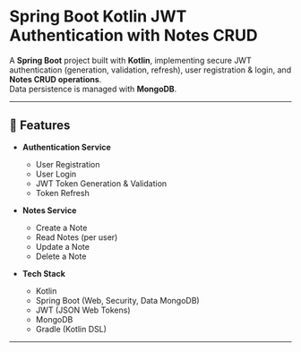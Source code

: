 # Spring Boot Kotlin JWT Authentication with Notes CRUD

A **Spring Boot** project built with **Kotlin**, implementing secure JWT authentication (generation, validation, refresh), user registration & login, and **Notes CRUD operations**.  
Data persistence is managed with **MongoDB**.

---

## 🚀 Features

- **Authentication Service**
  - User Registration
  - User Login
  - JWT Token Generation & Validation
  - Token Refresh

- **Notes Service**
  - Create a Note
  - Read Notes (per user)
  - Update a Note
  - Delete a Note

- **Tech Stack**
  - Kotlin
  - Spring Boot (Web, Security, Data MongoDB)
  - JWT (JSON Web Tokens)
  - MongoDB
  - Gradle (Kotlin DSL)

---
